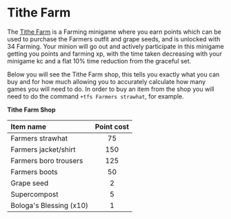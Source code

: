 # Tithe Farm

The [Tithe Farm](https://oldschool.runescape.wiki/w/Tithe_Farm) is a Farming minigame where you earn points which can be used to purchase the Farmers outfit and grape seeds, and is unlocked with 34 Farming. Your minion will go out and actively participate in this minigame getting you points and farming xp, with the time taken decreasing with your minigame kc and a flat 10% time reduction from the graceful set.

Below you will see the Tithe Farm shop, this tells you exactly what you can buy and for how much allowing you to accurately calculate how many games you will need to do.  In order to buy an item from the shop you will need to do the command `+tfs Farmers strawhat`, for example.

**Tithe Farm Shop**

| **Item name** | **Point cost** |
| :--- | :---: |
| Farmers strawhat | 75 |
| Farmers jacket/shirt | 150 |
| Farmers boro trousers | 125 |
| Farmers boots | 50 |
| Grape seed | 2 |
| Supercompost | 5 |
| Bologa's Blessing \(x10\) | 1 |

